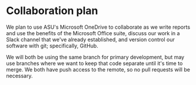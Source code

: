 # Collaboration plan

We plan to use ASU's Microsoft OneDrive to collaborate as we write reports and use the benefits of the Microsoft Office
suite, discuss our work in a Slack channel that we've already established, and version control our software with git;
specifically, GitHub.

We will both be using the same branch for primary development, but may use branches where we want to keep that code
separate until it's time to merge. We both have push access to the remote, so no pull requests will be necessary.